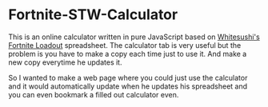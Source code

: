 # Fortnite-STW-Calculator

This is an online calculator written in pure JavaScript based on [Whitesushi's Fortnite Loadout](http://epic.gm/yx) spreadsheet. The calculator tab is very useful but the problem is you have to make a copy each time just to use it. And make a new copy everytime he updates it.

So I wanted to make a web page where you could just use the calculator and it would automatically update when he updates his spreadsheet and you can even bookmark a filled out calculator even.
